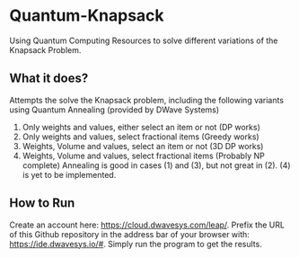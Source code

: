 # Quantum-Knapsack
Using Quantum Computing Resources to solve different variations of the Knapsack Problem.

## What it does?
Attempts the solve the Knapsack problem, including the following variants using Quantum Annealing (provided by DWave Systems)
1) Only weights and values, either select an item or not (DP works)
2) Only weights and values, select fractional items (Greedy works)
3) Weights, Volume and values, select an item or not (3D DP works)
4) Weights, Volume and values, select fractional items (Probably NP complete)
Annealing is good in cases (1) and (3), but not great in (2). (4) is yet to be implemented.

## How to Run
Create an account here: https://cloud.dwavesys.com/leap/. Prefix the URL of this Github repository in the address bar of your browser with: https://ide.dwavesys.io/#. Simply run the program to get the results.
